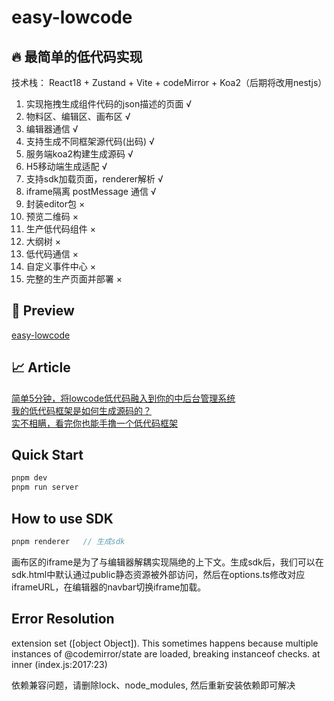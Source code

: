 # easy-lowcode

##  🔥 最简单的低代码实现 

技术栈： React18 + Zustand + Vite + codeMirror + Koa2（后期将改用nestjs）

1. 实现拖拽生成组件代码的json描述的页面 √
2. 物料区、编辑区、画布区 √
4. 编辑器通信 √
5. 支持生成不同框架源代码(出码) √
6. 服务端koa2构建生成源码 √
7. H5移动端生成适配 √
8. 支持sdk加载页面，renderer解析 √
9. iframe隔离 postMessage 通信  √
10. 封装editor包 ×
11. 预览二维码 ×
12. 生产低代码组件 × 
13. 大纲树 ×
14. 低代码通信 ×
15. 自定义事件中心 ×
16. 完整的生产页面并部署 ×

##   📀 Preview

[easy-lowcode](http://rreppket2.hn-bkt.clouddn.com/6b3176fd80b347b38a62377692487581_tplv-k3u1fbpfcp-zoom-in-crop-mark_1512_0_0_0.webp)

##   📈 Article

[简单5分钟，将lowcode低代码融入到你的中后台管理系统](https://juejin.cn/post/7115779659932893214)  
[我的低代码框架是如何生成源码的？](https://juejin.cn/post/7206955531998773309)  
[实不相瞒，看完你也能手撸一个低代码框架](https://juejin.cn/post/7202625823667404857)

## Quick Start

```js
pnpm dev
pnpm run server
```

## How to use SDK

```js
pnpm renderer   // 生成sdk
```

画布区的iframe是为了与编辑器解耦实现隔绝的上下文。生成sdk后，我们可以在sdk.html中默认通过public静态资源被外部访问，然后在options.ts修改对应iframeURL，在编辑器的navbar切换iframe加载。

## Error Resolution

extension set ([object Object]). This sometimes happens because multiple instances of @codemirror/state are loaded, breaking instanceof checks.
    at inner (index.js:2017:23)

依赖兼容问题，请删除lock、node_modules, 然后重新安装依赖即可解决